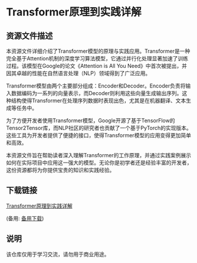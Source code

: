 # Transformer原理到实践详解

## 资源文件描述

本资源文件详细介绍了Transformer模型的原理与实践应用。Transformer是一种完全基于Attention机制的深度学习算法模型，它通过并行化处理显著加速了训练过程。该模型在Google的论文《Attention is All You Need》中首次被提出，并因其卓越的性能在自然语言处理（NLP）领域得到了广泛应用。

Transformer模型由两个主要部分组成：Encoder和Decoder。Encoder负责将输入数据编码为一系列的向量表示，而Decoder则利用这些向量生成输出序列。这种结构使得Transformer在处理序列数据时表现出色，尤其是在机器翻译、文本生成等任务中。

为了方便开发者使用Transformer模型，Google开源了基于TensorFlow的Tensor2Tensor库，而NLP社区的研究者也贡献了一个基于PyTorch的实现版本。这些工具为开发者提供了便捷的接口，使得Transformer模型的应用变得更加简单和高效。

本资源文件旨在帮助读者深入理解Transformer的工作原理，并通过实践案例展示如何在实际项目中应用这一强大的模型。无论你是初学者还是经验丰富的开发者，这份资源都将为你提供宝贵的知识和实践经验。

## 下载链接
[Transformer原理到实践详解](https://pan.quark.cn/s/aca7754819f2) 

(备用: [备用下载](https://pan.baidu.com/s/1cZiSjjM8BQ0ufdl9VTK0IQ?pwd=1234))

## 说明

该仓库仅用于学习交流，请勿用于商业用途。
